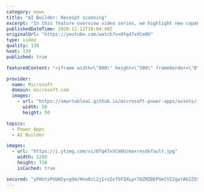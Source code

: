 ```yaml
---
category: news
title: "AI Builder: Receipt scanning"
excerpt: "In this feature overview video series, we highlight new capabilities included in the latest update to AI Builder.  Receipt scanning is a new AI Builder feature that processes receipts to identify and extract information. The AI model identifies receipt data, merchant information, total price, and taxes"
publishedDateTime: 2020-11-12T16:04:40Z
originalUrl: "https://youtube.com/watch?v=Ofq47xVCm0U"
type: video
quality: 139
heat: 139
published: true

featuredContent: "<iframe width=\"800\" height=\"500\" frameborder=\"0\" src=\"https://www.youtube.com/embed/Ofq47xVCm0U\" allow=\"accelerometer; autoplay; encrypted-media; gyroscope; picture-in-picture\" allowfullscreen></iframe>"

provider:
  name: Microsoft
  domain: microsoft.com
  images:
    - url: "https://smartableai.github.io/microsoft-power-apps/assets/images/organizations/microsoft.com-50x50.jpg"
      width: 50
      height: 50

topics:
  - Power Apps
  - AI Builder

images:
  - url: "https://i.ytimg.com/vi/Ofq47xVCm0U/maxresdefault.jpg"
    width: 1280
    height: 720
    isCached: true

secured: "yFHntsPUUW2yvg9m/Hne8cL2j1+zZxf5F3XLp+7DZMZBEPUeCVI2garAb2ZX5B26Ic5BAvpkjL56dMAHwQwrUvZN7Oz+jMgi7bsnOGXwhzoFNiBnulTtEQkptO5Cc4pxlbSFJijQ8ekLCCwESQWaBvoeoJW74M6S93e7hsYAGQ/+7eNNWES7EEJU++9QqQlAGG/6adx+tdDm95LkFerEn3N+HlFebvkCUURZK6aweJ4Pp9mFEB95cbpDawNEyR9s1+OGeCbfyBoqo8KiWjfHVevreQ3KI/CO78UQaEEp/VQq22voo+o5GqQm3nYGDk0sM/+QxCsuY7ovl8uWDpYl8jgGdcmfoLurlcMw/SjwayLPpPeKqrJ/gjEUFwN6RxZ1zxZyHkZcXbidv9CN+YnsvqvJjX+DmjNDaZoe952BGPc=;vJD77LDY3EgwDzBI35J+cw=="
---
```


